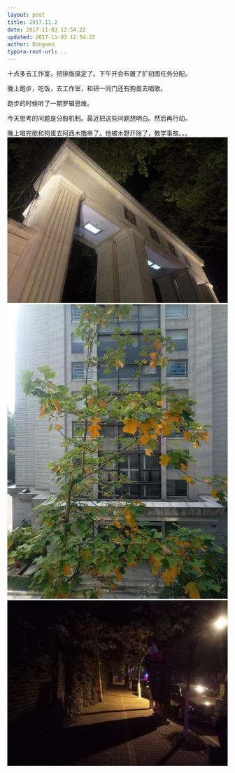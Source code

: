 ```yaml
---
layout: post
title: 2017.11.2
date: 2017-11-03 12:54:22
updated: 2017-11-03 12:54:22
author: Dongwen
typora-root-url: ..
---
```




十点多去工作室，把排版搞定了。下午开会布置了扩初图任务分配。

晚上跑步，吃饭，去工作室，和研一同门还有狗蛋去唱歌。

跑步的时候听了一期罗辑思维。

今天思考的问题是分股机制。最近把这些问题想明白。然后再行动。

晚上唱完歌和狗蛋去阿西木撸串了。他被木野开除了，教学事故。。。   ![](/img/in-post/x46394399.jpg)
![](/img/in-post/x46394404.jpg)
![](/img/in-post/x46394398.jpg)
